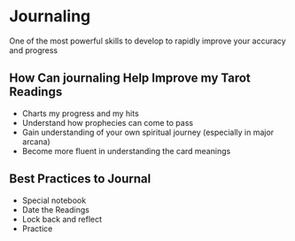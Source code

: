 # Journaling

One of the most powerful skills to develop to rapidly improve your accuracy and progress

## How Can journaling Help Improve my Tarot Readings

- Charts my progress and my hits
- Understand how prophecies can come to pass
- Gain understanding of your own spiritual journey (especially in major arcana)
- Become more fluent in understanding the card meanings

## Best Practices to Journal

- Special notebook
- Date the Readings
- Lock back and reflect
- Practice
